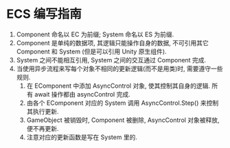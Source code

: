 # ECS 编写指南

1. Component 命名以 EC 为前缀; System 命名以 ES 为前缀.
2. Component 是单纯的数据项, 其逻辑只能操作自身的数据, 不可引用其它 Component 和 System (但是可以引用 Unity 原生组件).
3. System 之间不能相互引用, System 之间的交互通过 Component 完成.
4. 当使用异步流程来写每个对象不相同的更新逻辑(而不是用类)时, 需要遵守一些规则.
   1. 在 EComponent 中添加 AsyncControl 对象, 使其控制其自身的逻辑. 所有 await 操作都由 asyncControl 完成.
   2. 由各个 EComponent 对应的 System 调用 AsyncControl.Step() 来控制其执行更新.
   3. GameObject 被销毁时, Component 被删除, AsyncControl 对象被释放, 便不再更新.
   4. 注意对应的更新函数是写在 System 里的.

